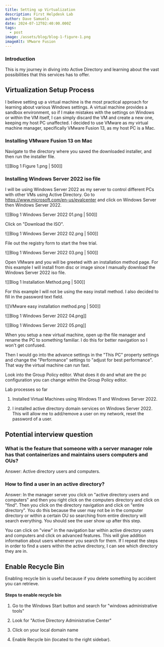```yaml
---
title: Setting up Virtualization
description: First Helpdesk Lab
author: Dave Samuels
date: 2024-07-12T02:40:00.000Z
tags:
  - post
image: /assets/blog/blog-1-figure-1.png
imageAlt: VMware Fusion
---
```



### Introduction

This is my journey in diving into Active Directory and learning about the vast possibilities that this services has to offer.



## Virtualization Setup Process 



I believe setting up a virtual machine is the most practical approach for learning about various Windows settings. A virtual machine provides a sandbox environment, so if I make mistakes with the settings on Windows or within the VM itself, I can simply discard the VM and create a new one, keeping my host PC unaffected. I decided to use VMware as my virtual machine manager, specifically VMware Fusion 13, as my host PC is a Mac. 



### Installing VMware Fusion 13 on Mac



Navigate to the directory where you saved the downloaded installer, and then run the installer file. 



!\[[Blog 1 Figure 1.png | 500]]





### Installing Windows Server 2022 iso file



I will be using Windows Server 2022 as my server to control different PCs with other VMs using Active Directory.  Go to https://www.microsoft.com/en-us/evalcenter and click on Windows Server then Windows Server 2022.



![[Blog 1 Windows Server 2022 01.png | 500]]





Click on "Download the ISO".



!\[[Blog 1 Windows Server 2022 02.png | 500]]



File out the registry form to start the free trial.



!\[[Blog 1 Windows Server 2022 03.png | 500]]





Open VMware and you will be greeted with an installation method page. For this example I will install from disc or image since I manually download the Windows Server 2022 iso file.





!\[[Blog 1 Installation Method.png | 500]]



For this example I will not be using the easy install method. I also decided to fill in the password text field.



!\[[VMware easy installation method.png | 500]]









!\[[Blog 1 Windows Server 2022 04.png]]





!\[[Blog 1 Windows Server 2022 05.png]]











When you setup a new virtual machine, open up the file manager and rename the PC to something familiar. I do this for better navigation so I won't get confused.







Then I would go into the advance settings in the "This PC" property settings and change the "Performance" settings to "adjust for best performance". That way the virtual machine can run fast.



Look into the Group Policy editor. What does it do and what are the pc configuration you can change within the Group Policy editor.



Lab processes so far



1. Installed Virtual Machines using Windows 11 and Windows Server 2022.

2. I installed active directory domain services on Windows Server 2022. This will allow me to add/remove a user on my network, reset the password of a user.



## Potential interview question



### What is the feature that someone with a server manager role has that containerizes and maintains users computers and OUs?



Answer: Active directory users and computers.



### How to find a user in an active directory?



Answer: In the manager server you click on "active directory users and computers" and then you right click on the computers directory and click on "find". Then you click on the directory navigation and click on "entire directory". You do this because the user may not be in the computer directory or within a certain OU so searching from entire directory will search everything. You should see the user show up after this step. 

You can click on "view" in the navigation bar within active directory users and computers and click on advanced features. This will give addition information about users whenever you search for them. If I repeat the steps in order to find a users within the active directory, I can see which directory they are in.







## Enable Recycle Bin

Enabling recycle bin is useful because if you delete something by accident you can retrieve. 



#### Steps to enable recycle bin

1. Go to the Windows Start button and search for "windows administrative tools"

2. Look for "Active Directory Administrative Center"

3. Click on your local domain name

4. Enable Recycle bin (located to the right sidebar).
